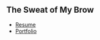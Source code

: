 ## The Sweat of My Brow 
- [Resume](https://origamifolds.github.io/resume/)
- [Portfolio](https://drive.google.com/uc?export=download&id=1djc2AikseKcvHwz7a3MkobtHiKplL81s) 
